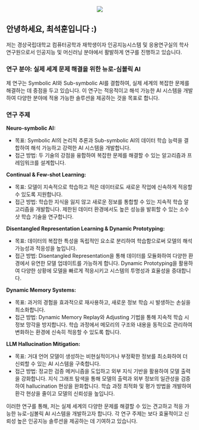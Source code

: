 <!-- 타이틀 부분 -->
<div align="center">
  <img src="https://capsule-render.vercel.app/api?type=venom&color=auto&height=300&section=header&text=Seokhun's%20Github&fontSize=90" />
</div>

## 안녕하세요, 최석훈입니다 :)

저는 경상국립대학교 컴퓨터공학과 재학생이자 
인공지능시스템 및 응용연구실의 학사연구원으로서
인공지능 및 머신러닝 분야에서 활발하게 연구를 진행하고 있습니다.

### 연구 분야: 실제 세계 문제 해결을 위한 뉴로-심볼릭 AI

제 연구는 Symbolic AI와 Sub-symbolic AI를 결합하여, 실제 세계의 복잡한 문제를 해결하는 데 중점을 두고 있습니다. 
이 연구는 적응적이고 해석 가능한 AI 시스템을 개발하여 다양한 분야에 적용 가능한 솔루션을 제공하는 것을 목표로 합니다.

### 연구 주제
**Neuro-symbolic AI:**
- 목표: Symbolic AI의 논리적 추론과 Sub-symbolic AI의 데이터 학습 능력을 결합하여 해석 가능하고 강력한 AI 시스템을 개발합니다.
- 접근 방법: 두 기술의 강점을 융합하여 복잡한 문제를 해결할 수 있는 알고리즘과 프레임워크를 설계합니다.

**Continual & Few-shot Learning:**
- 목표: 모델이 지속적으로 학습하고 적은 데이터로도 새로운 작업에 신속하게 적응할 수 있도록 지원합니다.
- 접근 방법: 학습한 지식을 잃지 않고 새로운 정보를 통합할 수 있는 지속적 학습 알고리즘을 개발합니다. 제한된 데이터 환경에서도 높은 성능을 발휘할 수 있는 소수 샷 학습 기술을 연구합니다.

**Disentangled Representation Learning & Dynamic Prototyping:**
- 목표: 데이터의 복잡한 특성을 독립적인 요소로 분리하여 학습함으로써 모델의 해석 가능성과 적응성을 높입니다.
- 접근 방법: Disentangled Representation을 통해 데이터를 모듈화하여 다양한 환경에서 유연한 모델 업데이트를 가능하게 합니다. Dynamic Prototyping을 활용하여 다양한 상황에 모델을 빠르게 적응시키고 시스템의 투명성과 효율성을 증대합니다.

**Dynamic Memory Systems:**
- 목표: 과거의 경험을 효과적으로 재사용하고, 새로운 정보 학습 시 발생하는 손실을 최소화합니다.
- 접근 방법: Dynamic Memory Replay와 Adjusting 기법을 통해 지속적 학습 시 정보 망각을 방지합니다. 학습 과정에서 메모리의 구조와 내용을 동적으로 관리하여 변화하는 환경에 신속히 적응할 수 있도록 합니다.

**LLM Hallucination Mitigation:**
- 목표: 거대 언어 모델이 생성하는 비현실적이거나 부정확한 정보를 최소화하여 더 신뢰할 수 있는 AI 시스템을 구축합니다.
- 접근 방법: 정교한 검증 메커니즘을 도입하고 외부 지식 기반을 활용하여 모델 출력을 강화합니다. 지식 그래프 탐색을 통해 모델의 출력과 외부 정보의 일관성을 검증하여 hallucination 현상을 완화합니다. 학습 과정 최적화 및 평가 방법을 개발하여 환각 현상을 줄이고 모델의 신뢰성을 높입니다.

이러한 연구를 통해, 저는 실제 세계의 다양한 문제를 해결할 수 있는 견고하고 적응 가능한 뉴로-심볼릭 AI 시스템을 개발하고자 합니다. 각 연구 주제는 보다 효율적이고 신뢰성 높은 인공지능 솔루션을 제공하는 데 기여하고 있습니다.

